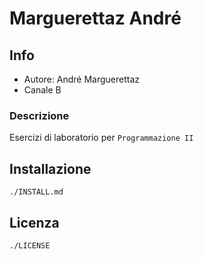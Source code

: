 # Marguerettaz André

## Info

- Autore: André Marguerettaz
- Canale B

### Descrizione

Esercizi di laboratorio per `Programmazione II`

## Installazione

```
./INSTALL.md
```

## Licenza

```
./LICENSE
```
